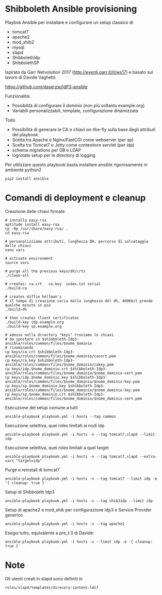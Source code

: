 Shibboleth Ansible provisioning
===============================


Playbok Ansible per installare e configurare un setup classico di 

- tomcat7
- apache2
- mod_shib2
- mysql
- slapd
- ShibbolethIdp
- ShibbolethSP

Ispirato da Garr Netvolution 2017 (http://eventi.garr.it/it/ws17) e basato sul lavoro di Davide Vaghetti:

https://github.com/daserzw/IdP3-ansible

Funzionalità:

- Possibilità di configurare il dominio (non più soltanto example.org)
- Variabili personalizzabili, template, configurazione dinamizzata

Todo

- Possibilità di generare le CA e chiavi on-the-fly sulla base degli attributi del playbook
- Scelta tra Apache e Nginx/FastCGI come webserver (per sp)
- Scelta tra Tomcat7 e Jetty come contenitore servlet (per idp)
- schema migrations per DB e LDAP
- logrotate setup per le directory di logging

Per utilizzare questo playbook basta installare ansible rigorosamente in ambiente python2

    pip2 install ansible


Comandi di deployment e cleanup
===============================

Creazione delle chiavi firmate:
    
    # installa easy-rsa
    aptitude install easy-rsa
    cp -Rp /usr/share/easy-rsa/ .
    cd easy-rsa

    # personalizziamo attributi, lunghezza DH, percorso di salvataggio delle chiavi
    nano vars

    # activate environment
    source vars

    # purge all the previous keys/dh/crts
    ./clean-all

    # creates: ca.crt	ca.key	index.txt serial
    ./build-ca

    # creates diffie hellman's 
    # il tempo di creazione varia dalla lunghezza del dh, 4096bit prende qualche minuto in più
    ./build-dh

    # then creates client certificates
    ./build-key idp.example.org
    ./build-key sp.example.org

    # adesso nella directory "keys" troviamo le chiavi
    # da spostare in $shibboleth-Idp3-ansible/roles/common/files/$nome_dominio
    # rinominando
    cp keys/ca.crt $shibboleth-Idp3-ansible/roles/common/files/$nome_dominio/cacert.pem
    cp keys/ca.key $shibboleth-Idp3-ansible/roles/common/files/$nome_dominio/cakey.pem
    cp keys/idp.$nome_dominio.crt $shibboleth-Idp3-ansible/roles/common/files/$nome_dominio/$nome_dominio-cert.pem
    cp keys/idp.$nome_dominio.key $shibboleth-Idp3-ansible/roles/common/files/$nome_dominio/$nome_dominio-key.pem    
    cp keys/sp.$nome_dominio.key $shibboleth-Idp3-ansible/roles/common/files/$nome_dominio/$nome_dominio-key.pem
    cp keys/sp.$nome_dominio.crt $shibboleth-Idp3-ansible/roles/common/files/$nome_dominio/$nome_dominio-cert.pem



Esecuzione del setup comune a tutti
    
    ansible-playbook playbook.yml -i hosts --tag common

Esecuzione selettiva, quei roles limitati ai nodi idp
    
    ansible-playbook playbook.yml -i hosts -v --tag tomcat7,slapd --limit idp
    
Esecuzione selettiva, quei roles limitati a quel target

    ansible-playbook playbook.yml -i hosts -v --tag tomcat7,slapd --extra-vars "target=idp"

Purge e reinstall di tomcat7

    ansible-playbook playbook.yml -i hosts -v --tag tomcat7 --limit idp -e '{ cleanup: true }'

Setup di Shibboleth Idp3
    
    ansible-playbook playbook.yml -i hosts -v --tag shib3idp --limit idp 

Setup di apache2 e mod_shib per configurazione Idp3 e Service Provider generico
    
    ansible-playbook playbook.yml -i hosts -v --tag apache2

Esegui tutto, equivalente a pre_t:3 di Davide:
    
    ansible-playbook playbook.yml -i hosts -v --limit idp -e '{ cleanup: true }'

Note
========================

Gli utenti creati in slapd sono definiti in
    
    roles/slapd/templates/direcory-content.ldif
